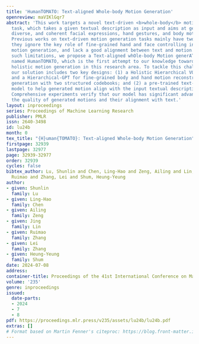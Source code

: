 ```yaml
---
title: 'HumanTOMATO: Text-aligned Whole-body Motion Generation'
openreview: maVIKlGqr7
abstract: 'This work targets a novel text-driven <b>whole-body</b> motion generation
  task, which takes a given textual description as input and aims at generating high-quality,
  diverse, and coherent facial expressions, hand gestures, and body motions simultaneously.
  Previous works on text-driven motion generation tasks mainly have two limitations:
  they ignore the key role of fine-grained hand and face controlling in vivid whole-body
  motion generation, and lack a good alignment between text and motion. To address
  such limitations, we propose a Text-aligned whOle-body Motion generATiOn framework,
  named HumanTOMATO, which is the first attempt to our knowledge towards applicable
  holistic motion generation in this research area. To tackle this challenging task,
  our solution includes two key designs: (1) a Holistic Hierarchical VQ-VAE (aka H${}^{2}$VQ)
  and a Hierarchical-GPT for fine-grained body and hand motion reconstruction and
  generation with two structured codebooks; and (2) a pre-trained text-motion-alignment
  model to help generated motion align with the input textual description explicitly.
  Comprehensive experiments verify that our model has significant advantages in both
  the quality of generated motions and their alignment with text.'
layout: inproceedings
series: Proceedings of Machine Learning Research
publisher: PMLR
issn: 2640-3498
id: lu24b
month: 0
tex_title: "{H}uman{TOMATO}: Text-aligned Whole-body Motion Generation"
firstpage: 32939
lastpage: 32977
page: 32939-32977
order: 32939
cycles: false
bibtex_author: Lu, Shunlin and Chen, Ling-Hao and Zeng, Ailing and Lin, Jing and Zhang,
  Ruimao and Zhang, Lei and Shum, Heung-Yeung
author:
- given: Shunlin
  family: Lu
- given: Ling-Hao
  family: Chen
- given: Ailing
  family: Zeng
- given: Jing
  family: Lin
- given: Ruimao
  family: Zhang
- given: Lei
  family: Zhang
- given: Heung-Yeung
  family: Shum
date: 2024-07-08
address:
container-title: Proceedings of the 41st International Conference on Machine Learning
volume: '235'
genre: inproceedings
issued:
  date-parts:
  - 2024
  - 7
  - 8
pdf: https://proceedings.mlr.press/v235/assets/lu24b/lu24b.pdf
extras: []
# Format based on Martin Fenner's citeproc: https://blog.front-matter.io/posts/citeproc-yaml-for-bibliographies/
---
```


